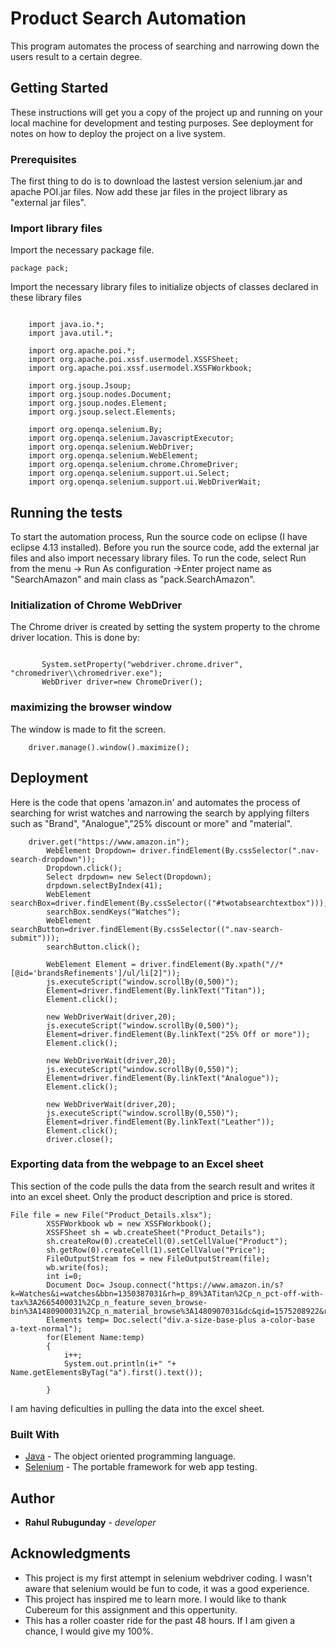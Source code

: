 # Product Search Automation

This program automates the process of searching and narrowing down the users result to a certain degree.

## Getting Started

These instructions will get you a copy of the project up and running on your local machine for development and testing purposes. See deployment for notes on how to deploy the project on a live system.

### Prerequisites

The first thing to do is to download the lastest version selenium.jar and apache POI.jar files. Now add these jar files in the project library as "external jar files".


### Import library files

Import the necessary package file.

```
package pack;

```

Import the necessary library files to initialize objects of classes declared in these library files

```

	import java.io.*;
	import java.util.*;

	import org.apache.poi.*;
	import org.apache.poi.xssf.usermodel.XSSFSheet;
	import org.apache.poi.xssf.usermodel.XSSFWorkbook;
	
	import org.jsoup.Jsoup;
	import org.jsoup.nodes.Document;
	import org.jsoup.nodes.Element;
	import org.jsoup.select.Elements;

	import org.openqa.selenium.By;
	import org.openqa.selenium.JavascriptExecutor;
	import org.openqa.selenium.WebDriver;
	import org.openqa.selenium.WebElement;
	import org.openqa.selenium.chrome.ChromeDriver;
	import org.openqa.selenium.support.ui.Select;
	import org.openqa.selenium.support.ui.WebDriverWait;

```

## Running the tests

To start the automation process, Run the source code on eclipse (I have eclipse 4.13 installed). Before you run the source code, add 
the external jar files and also import necessary library files. To run the code, select Run from the menu -> Run As configuration
->Enter project name as "SearchAmazon" and main class as "pack.SearchAmazon".

### Initialization of Chrome WebDriver

The Chrome driver is created by setting the system property to the chrome driver location. This is done by:

```

       System.setProperty("webdriver.chrome.driver", "chromedriver\\chromedriver.exe");
       WebDriver driver=new ChromeDriver();

```

### maximizing the browser window

The window is made to fit the screen.

```
	driver.manage().window().maximize();

```

## Deployment

Here is the code that opens 'amazon.in' and automates the process of searching for wrist watches and narrowing the search by applying filters such as "Brand",
"Analogue","25% discount or more" and "material".

```
	driver.get("https://www.amazon.in");
        WebElement Dropdown= driver.findElement(By.cssSelector(".nav-search-dropdown"));
        Dropdown.click();
        Select drpdown= new Select(Dropdown);
        drpdown.selectByIndex(41);              
        WebElement searchBox=driver.findElement(By.cssSelector(("#twotabsearchtextbox")));
        searchBox.sendKeys("Watches");
        WebElement searchButton=driver.findElement(By.cssSelector((".nav-search-submit")));
        searchButton.click();
        
        WebElement Element = driver.findElement(By.xpath("//*[@id='brandsRefinements']/ul/li[2]"));
        js.executeScript("window.scrollBy(0,500)");
        Element=driver.findElement(By.linkText("Titan"));												
        Element.click();
        
        new WebDriverWait(driver,20);
        js.executeScript("window.scrollBy(0,500)");
        Element=driver.findElement(By.linkText("25% Off or more"));												
        Element.click();
        
        new WebDriverWait(driver,20);
        js.executeScript("window.scrollBy(0,550)");
        Element=driver.findElement(By.linkText("Analogue"));												
        Element.click();
        
        new WebDriverWait(driver,20);
        js.executeScript("window.scrollBy(0,550)");
        Element=driver.findElement(By.linkText("Leather"));												
        Element.click();
        driver.close();

```
### Exporting data from the webpage to an Excel sheet

This section of the code pulls the data from the search result and writes it into an excel sheet. Only the product description and price is stored.

```
File file = new File("Product_Details.xlsx");
        XSSFWorkbook wb = new XSSFWorkbook();
        XSSFSheet sh = wb.createSheet("Product_Details");
        sh.createRow(0).createCell(0).setCellValue("Product");
        sh.getRow(0).createCell(1).setCellValue("Price");
        FileOutputStream fos = new FileOutputStream(file);
        wb.write(fos);
        int i=0;
        Document Doc= Jsoup.connect("https://www.amazon.in/s?k=Watches&i=watches&bbn=1350387031&rh=p_89%3ATitan%2Cp_n_pct-off-with-tax%3A2665400031%2Cp_n_feature_seven_browse-bin%3A1480900031%2Cp_n_material_browse%3A1480907031&dc&qid=1575208922&rnid=1480889031&ref=sr_nr_p_n_material_browse_2").get();
        Elements temp= Doc.select("div.a-size-base-plus a-color-base a-text-normal");
        for(Element Name:temp)
        {
        	i++;
        	System.out.println(i+" "+ Name.getElementsByTag("a").first().text());
        	
        }
```
I am having deficulties in pulling the data into the excel sheet.


### Built With

* [Java](https://go.java/index.html) - The object oriented programming language.
* [Selenium](https://selenium.dev/about/) - The portable framework for web app testing.


## Author

* **Rahul Rubugunday** - *developer* 

## Acknowledgments

* This project is my first attempt in selenium webdriver coding. I wasn't aware that selenium would be fun to code, it was a good experience.
* This project has inspired me to learn more. I would like to thank Cubereum for this assignment and this oppertunity.
* This has a roller coaster ride for the past 48 hours. If I am given a chance, I would give my 100%.
